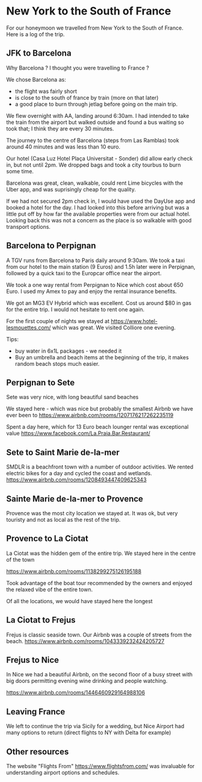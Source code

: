 # New York to the South of France

For our honeymoon we travelled from New York to the South of France.
Here is a log of the trip.

## JFK to Barcelona
Why Barcelona ? I thought you were travelling to France ?

We chose Barcelona as:
- the flight was fairly short
- is close to the south of france by train (more on that later)
- a good place to burn through jetlag before going on the main trip.

We flew overnight with AA, landing around 6:30am. I had intended to take the train from the airport but walked outside and found a bus waiting so took that; I think they are every 30 minutes.

The journey to the centre of Barcelona (steps from Las Ramblas) took around 40 minutes and was less than 10 euro.

Our hotel (Casa Luz Hotel Plaça Universitat - Sonder) did allow early check in, but not until 2pm. We dropped bags and took a city tourbus to burn some time.

Barcelona was great, clean, walkable, could rent Lime bicycles with the Uber app, and was suprisingly cheap for the quality.

If we had not secured 2pm check in, I would have used the DayUse app and booked a hotel for the day. I had looked into this before arriving but was a little put off by how far the available properties were from our actual hotel. Looking back this was not a concern as the place is so walkable with good transport options.

## Barcelona to Perpignan

A TGV runs from Barcelona to Paris daily around 9:30am. We took a taxi from our hotel to the main station (9 Euros) and 1.5h later were in Perpignan, followed by a quick taxi to the Europcar office near the airport.

We took a one way rental from Perpignan to Nice which cost about 650 Euro. I used my Amex to pay and enjoy the rental insurance benefits.

We got an MG3 EV Hybrid which was excellent. Cost us around $80 in gas for the entire trip. I would not hesitate to rent one again.

For the first couple of nights we stayed at  https://www.hotel-lesmouettes.com/ which was great. We visited Colliore one evening.

Tips:
- buy water in 6x1L packages - we needed it
- Buy an umbrella and beach items at the beginning of the trip, it makes random beach stops much easier.

## Perpignan to Sete

Sete was very nice, with long beautiful sand beaches

We stayed here - which was nice but probably the smallest Airbnb we have ever been to
https://www.airbnb.com/rooms/1207176217262235119

Spent a day here, which for 13 Euro beach lounger rental was exceptional value
https://www.facebook.com/La.Praia.Bar.Restaurant/

## Sete to Saint Marie de-la-mer

SMDLR is a beachfront town with a number of outdoor activities. We rented electric bikes for a day and cycled the coast and wetlands.
https://www.airbnb.com/rooms/1208493447409625343

## Sainte Marie de-la-mer to Provence

Provence was the most city location we stayed at. It was ok, but very touristy and not as local as the rest of the trip.

## Provence to La Ciotat

La Ciotat was the hidden gem of the entire trip. We stayed here in the centre of the town

https://www.airbnb.com/rooms/1138299275126195188

Took advantage of the boat tour recommended by the owners and enjoyed the relaxed vibe of the entire town.

Of all the locations, we would have stayed here the longest

## La Ciotat to Frejus

Frejus is classic seaside town. Our Airbnb was a couple of streets from the beach.
https://www.airbnb.com/rooms/1043339232424205727

## Frejus to Nice

In Nice we had a beautiful Airbnb, on the second floor of a busy street with big doors permitting evening wine drinking and people watching.

https://www.airbnb.com/rooms/1446460929164988106

## Leaving France

We left to continue the trip via Sicily for a wedding, but Nice Airport had many options to return (direct flights to NY with Delta for example)

## Other resources

The website "Flights From" https://www.flightsfrom.com/ was invaluable for understanding airport options and schedules.
